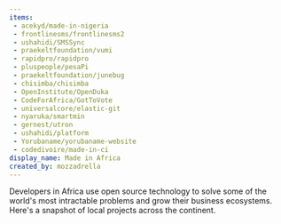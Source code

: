 ```yaml
---
items:
 - acekyd/made-in-nigeria
 - frontlinesms/frontlinesms2
 - ushahidi/SMSSync
 - praekeltfoundation/vumi
 - rapidpro/rapidpro
 - pluspeople/pesaPi
 - praekeltfoundation/junebug
 - chisimba/chisimba
 - OpenInstitute/OpenDuka
 - CodeForAfrica/GotToVote
 - universalcore/elastic-git
 - nyaruka/smartmin
 - gernest/utron
 - ushahidi/platform
 - Yorubaname/yorubaname-website
 - codedivoire/made-in-ci
display_name: Made in Africa
created_by: mozzadrella
---
```

Developers in Africa use open source technology to solve some of the world's most intractable problems and grow their business ecosystems. Here's a snapshot of local projects across the continent.
